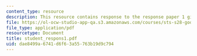 ```yaml
---
content_type: resource
description: This resource contains response to the response paper 1 given as assignment.
file: https://ol-ocw-studio-app-qa.s3.amazonaws.com/courses/sts-s28-godzilla-and-the-bullet-train-technology-and-culture-in-modern-japan-fall-2005/dae8499a6741d6f63a55763b19d9c794_student_respons1.pdf
file_type: application/pdf
resourcetype: Document
title: student_respons1.pdf
uid: dae8499a-6741-d6f6-3a55-763b19d9c794
---
```

